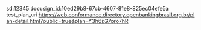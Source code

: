 sd:12345
docusign_id:10ed29b8-67cb-4607-81e8-825ec04efe5a
test_plan_uri:https://web.conformance.directory.openbankingbrasil.org.br/plan-detail.html?public=true&plan=Y3h6zG7oro7hR
